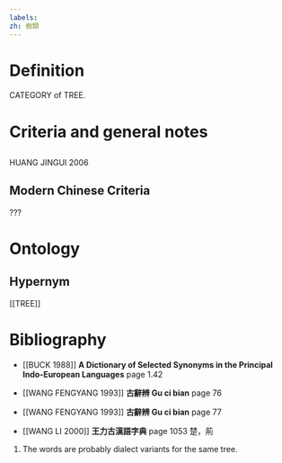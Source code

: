 ```yaml
---
labels: 
zh: 樹類
---
```


# Definition
CATEGORY of TREE.
# Criteria and general notes
## 
HUANG JINGUI 2006
## Modern Chinese Criteria
???
# Ontology

## Hypernym
[[TREE]]
# Bibliography
- [[BUCK 1988]]
**A Dictionary of Selected Synonyms in the Principal Indo-European Languages** page 1.42

- [[WANG FENGYANG 1993]]
**古辭辨 Gu ci bian** page 76

- [[WANG FENGYANG 1993]]
**古辭辨 Gu ci bian** page 77

- [[WANG LI 2000]]
**王力古漢語字典** page 1053
楚，荊
1. The words are probably dialect variants for the same tree.